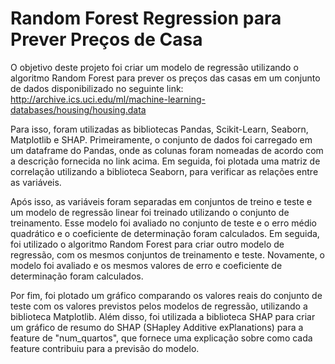 # Random Forest Regression para Prever Preços de Casa
O objetivo deste projeto foi criar um modelo de regressão utilizando o algoritmo Random Forest para prever os preços das casas em um conjunto de dados disponibilizado no seguinte link: http://archive.ics.uci.edu/ml/machine-learning-databases/housing/housing.data


Para isso, foram utilizadas as bibliotecas Pandas, Scikit-Learn, Seaborn, Matplotlib e SHAP. Primeiramente, o conjunto de dados foi carregado em um dataframe do Pandas, onde as colunas foram nomeadas de acordo com a descrição fornecida no link acima. Em seguida, foi plotada uma matriz de correlação utilizando a biblioteca Seaborn, para verificar as relações entre as variáveis.


Após isso, as variáveis foram separadas em conjuntos de treino e teste e um modelo de regressão linear foi treinado utilizando o conjunto de treinamento. Esse modelo foi avaliado no conjunto de teste e o erro médio quadrático e o coeficiente de determinação foram calculados. Em seguida, foi utilizado o algoritmo Random Forest para criar outro modelo de regressão, com os mesmos conjuntos de treinamento e teste. Novamente, o modelo foi avaliado e os mesmos valores de erro e coeficiente de determinação foram calculados.


Por fim, foi plotado um gráfico comparando os valores reais do conjunto de teste com os valores previstos pelos modelos de regressão, utilizando a biblioteca Matplotlib. Além disso, foi utilizada a biblioteca SHAP para criar um gráfico de resumo do SHAP (SHapley Additive exPlanations) para a feature de "num_quartos", que fornece uma explicação sobre como cada feature contribuiu para a previsão do modelo.

